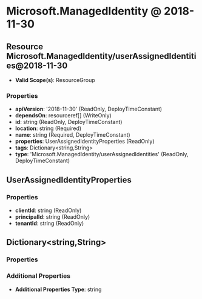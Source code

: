 # Microsoft.ManagedIdentity @ 2018-11-30

## Resource Microsoft.ManagedIdentity/userAssignedIdentities@2018-11-30
* **Valid Scope(s)**: ResourceGroup
### Properties
* **apiVersion**: '2018-11-30' (ReadOnly, DeployTimeConstant)
* **dependsOn**: resourceref[] (WriteOnly)
* **id**: string (ReadOnly, DeployTimeConstant)
* **location**: string (Required)
* **name**: string (Required, DeployTimeConstant)
* **properties**: UserAssignedIdentityProperties (ReadOnly)
* **tags**: Dictionary<string,String>
* **type**: 'Microsoft.ManagedIdentity/userAssignedIdentities' (ReadOnly, DeployTimeConstant)

## UserAssignedIdentityProperties
### Properties
* **clientId**: string (ReadOnly)
* **principalId**: string (ReadOnly)
* **tenantId**: string (ReadOnly)

## Dictionary<string,String>
### Properties
### Additional Properties
* **Additional Properties Type**: string

